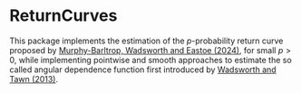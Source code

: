 # ReturnCurves

This package implements the estimation of the $p$-probability return curve proposed by
[Murphy-Barltrop, Wadsworth and Eastoe (2024)](https://onlinelibrary.wiley.com/doi/10.1002/env.2797), 
for small $p>0,$ while implementing pointwise and smooth approaches to estimate the so called angular dependence function first introduced by [Wadsworth and Tawn (2013)](https://projecteuclid.org/journals/bernoulli/volume-19/issue-5B/A-new-representation-for-multivariate-tail-probabilities/10.3150/12-BEJ471.full).